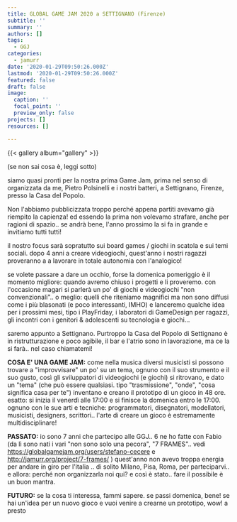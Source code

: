 ```yaml
---
title: GLOBAL GAME JAM 2020 a SETTIGNANO (Firenze)
subtitle: ''
summary: ''
authors: []
tags:
  - GGJ
categories:
  - jamurr
date: '2020-01-29T09:50:26.000Z'
lastmod: '2020-01-29T09:50:26.000Z'
featured: false
draft: false
image:
  caption: ''
  focal_point: ''
  preview_only: false
projects: []
resources: []

---
```


{{< gallery album="gallery" >}}

(se non sai cosa è, leggi sotto)

siamo quasi pronti per la nostra prima Game Jam, prima nel senso di organizzata da me, Pietro Polsinelli e i nostri batteri, a Settignano, Firenze, presso la Casa del Popolo.

Non l'abbiamo pubblicizzata troppo perché appena partiti avevamo già riempito la capienza! ed essendo la prima non volevamo strafare, anche per ragioni di spazio.. se andrà bene, l'anno prossimo la si fa in grande e invitiamo tutti tutti!

il nostro focus sarà sopratutto sui board games / giochi in scatola e sui temi sociali.
dopo 4 anni a creare videogiochi, quest'anno i nostri ragazzi proveranno a a lavorare in totale autonomia con l'analogico!

se volete passare a dare un occhio, forse la domenica pomeriggio è il momento migliore: quando avremo chiuso i progetti e li proveremo.
con l'occasione magari si parlerà un po' di giochi e videogiochi "non convenzionali".. o meglio: quelli che riteniamo magnifici ma non sono diffusi come i più blasonati (e poco interessanti, IMHO) e lanceremo qualche idea per i prossimi mesi, tipo i PlayFriday, i laboratori di GameDesign per ragazzi, gli incontri con i genitori & adolescenti su tecnologia e giochi...

saremo appunto a Settignano. Purtroppo la Casa del Popolo di Settignano è in ristrutturazione e poco agibile, il bar e l'atrio sono in lavorazione, ma ce la si farà.. nel caso chiamatemi!

**COSA E' UNA GAME JAM:**
come nella musica diversi musicisti si possono trovare a "improvvisare" un po' su un tema, ognuno con il suo strumento e il suo gusto, così gli sviluppatori di videogiochi (e giochi) si ritrovano, e dato un "tema" (che può essere qualsiasi. tipo "trasmissione", "onde", "cosa significa casa per te") inventano e creano il prototipo di un gioco in 48 ore. esatto: si inizia il venerdì alle 17:00 e si finisce la domenica entro le 17:00. ognuno con le sue arti e tecniche: programmatori, disegnatori, modellatori, musicisti, designers, scrittori.. l'arte di creare un gioco è estremamente multidisciplinare!

**PASSATO:**
io sono 7 anni che partecipo alle GGJ.. 6 ne ho fatte con Fabio (da lì sono nati i vari "non sono solo una pecora", "7 FRAMES".. vedi https://globalgamejam.org/users/stefano-cecere e http://jamurr.org/project/7-frames/ ) quest'anno non avevo troppa energia per andare in giro per l'italia .. di solito Milano, Pisa, Roma, per parteciparvi.. e allora: perché non organizzarla noi qui? e così è stato.. fare il possibile è un buon mantra.

**FUTURO:**
se la cosa ti interessa, fammi sapere. se passi domenica, bene! se hai un'idea per un nuovo gioco e vuoi venire a crearne un prototipo, wow! a presto